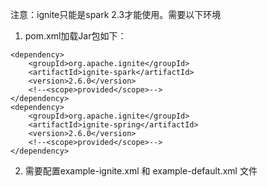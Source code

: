 注意：ignite只能是spark 2.3才能使用。需要以下环境

1. pom.xml加载Jar包如下：

```
<dependency>
    <groupId>org.apache.ignite</groupId>
    <artifactId>ignite-spark</artifactId>
    <version>2.6.0</version>
    <!--<scope>provided</scope>-->
</dependency>
<dependency>
    <groupId>org.apache.ignite</groupId>
    <artifactId>ignite-spring</artifactId>
    <version>2.6.0</version>
    <!--<scope>provided</scope>-->
</dependency>
```

2. 需要配置example-ignite.xml 和 example-default.xml 文件